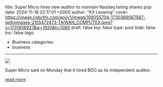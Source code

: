 title: Super Micro hires new auditor to maintain Nasdaq listing shares pop
date: 2024-11-18 22:17:01 +0000
author: "Kif Leswing"
cover: https://image.cnbcfm.com/api/v1/image/108055704-1730389067587-gettyimages-2155472473-TAIWAN_COMPUTEX.jpeg?v=1731956927&w=1920&h=1080
draft: false
top: false
type: post
hide: false
toc: false
tags:
  - Business
categories:
  - business
---

![](https://image.cnbcfm.com/api/v1/image/108055704-1730389067587-gettyimages-2155472473-TAIWAN_COMPUTEX.jpeg?v=1731956927&w=1920&h=1080)

Super Micro said on Monday that it hired BDO as its independent auditor.

[read more](https://www.cnbc.com/2024/11/18/super-micro-hires-new-auditor-to-maintain-nasdaq-listing-shares-pop.html)
